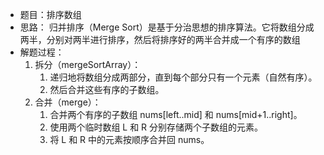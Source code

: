 * 题目：排序数组
* 思路： 归并排序（Merge Sort）是基于分治思想的排序算法。它将数组分成两半，分别对两半进行排序，然后将排序好的两半合并成一个有序的数组
* 解题过程： 
  1. 拆分（mergeSortArray）：
     1. 递归地将数组分成两部分，直到每个部分只有一个元素（自然有序）。
     2. 然后合并这些有序的子数组。
  2. 合并（merge）：
     1. 合并两个有序的子数组 nums[left..mid] 和 nums[mid+1..right]。
     2. 使用两个临时数组 L 和 R 分别存储两个子数组的元素。
     3. 将 L 和 R 中的元素按顺序合并回 nums。

